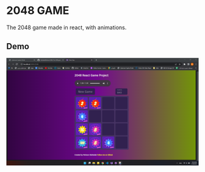 # 2048 GAME

The 2048 game made in react, with animations.

## Demo

![2048 Game Demo](./Demo.png "2048")